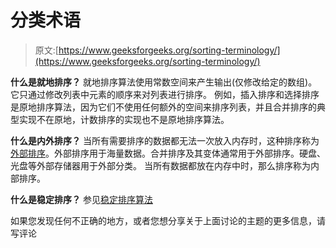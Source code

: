 # 分类术语

> 原文:[https://www.geeksforgeeks.org/sorting-terminology/](https://www.geeksforgeeks.org/sorting-terminology/)

**什么是就地排序？**
就地排序算法使用常数空间来产生输出(仅修改给定的数组)。它只通过修改列表中元素的顺序来对列表进行排序。
例如，插入排序和选择排序是原地排序算法，因为它们不使用任何额外的空间来排序列表，并且合并排序的典型实现不在原地，计数排序的实现也不是原地排序算法。

**什么是内外排序？**
当所有需要排序的数据都无法一次放入内存时，这种排序称为[外部排序](http://en.wikipedia.org/wiki/External_sorting)。外部排序用于海量数据。合并排序及其变体通常用于外部排序。硬盘、光盘等外部存储器用于外部分类。
当所有数据都放在内存中时，那么排序称为内部排序。

**什么是稳定排序？**
参见[稳定排序算法](https://www.geeksforgeeks.org/stability-in-sorting-algorithms/)

如果您发现任何不正确的地方，或者您想分享关于上面讨论的主题的更多信息，请写评论